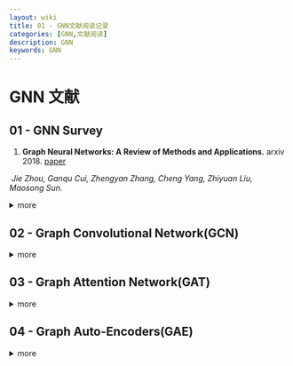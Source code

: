 ```yaml
---
layout: wiki
title: 01 - GNN文献阅读记录
categories: [GNN,文献阅读]
description: GNN
keywords: GNN
---
```


# GNN 文献



## 01 -  GNN Survey

1. **Graph Neural Networks: A Review of Methods and Applications.** arxiv 2018. [paper](https://arxiv.org/pdf/1812.08434.pdf)

​        *Jie Zhou, Ganqu Cui, Zhengyan Zhang, Cheng Yang, Zhiyuan Liu, Maosong Sun.* 

<details><summary> more </summary> 
>
>
>
  </details>




## 02 - Graph Convolutional Network(GCN)



<details><summary> more </summary> 
>
>
>
  </details>




## 03 - Graph Attention Network(GAT)





<details><summary> more </summary> 
> 
  </details>



## 04 - Graph Auto-Encoders(GAE)

>
>
>

<details><summary> more </summary> 
  </details>


>